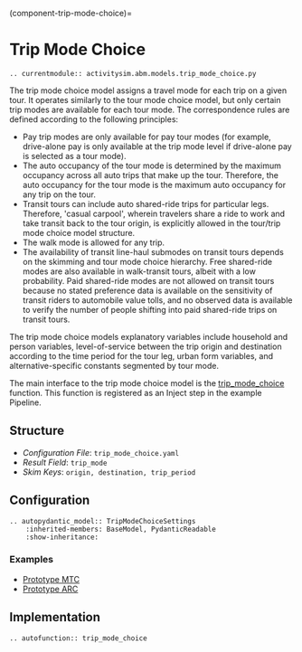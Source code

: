 (component-trip-mode-choice)=
# Trip Mode Choice

```{eval-rst}
.. currentmodule:: activitysim.abm.models.trip_mode_choice.py
```

The trip mode choice model assigns a travel mode for each trip on a given tour. It
operates similarly to the tour mode choice model, but only certain trip modes are available for
each tour mode. The correspondence rules are defined according to the following principles:

  * Pay trip modes are only available for pay tour modes (for example, drive-alone pay is only available at the trip mode level if drive-alone pay is selected as a tour mode).
  * The auto occupancy of the tour mode is determined by the maximum occupancy across all auto trips that make up the tour. Therefore, the auto occupancy for the tour mode is the maximum auto occupancy for any trip on the tour.
  * Transit tours can include auto shared-ride trips for particular legs. Therefore, 'casual carpool', wherein travelers share a ride to work and take transit back to the tour origin, is explicitly allowed in the tour/trip mode choice model structure.
  * The walk mode is allowed for any trip.
  * The availability of transit line-haul submodes on transit tours depends on the skimming and tour mode choice hierarchy. Free shared-ride modes are also available in walk-transit tours, albeit with a low probability. Paid shared-ride modes are not allowed on transit tours because no stated preference data is available on the sensitivity of transit riders to automobile value tolls, and no observed data is available to verify the number of people shifting into paid shared-ride trips on transit tours.

The trip mode choice models explanatory variables include household and person variables, level-of-service
between the trip origin and destination according to the time period for the tour leg, urban form
variables, and alternative-specific constants segmented by tour mode.

The main interface to the trip mode choice model is the
[trip_mode_choice](activitysim.abm.models.trip_mode_choice.trip_mode_choice) function.  This function
is registered as an Inject step in the example Pipeline.

## Structure

- *Configuration File*: `trip_mode_choice.yaml`
- *Result Field*: `trip_mode`
- *Skim Keys*: `origin, destination, trip_period`

## Configuration

```{eval-rst}
.. autopydantic_model:: TripModeChoiceSettings
    :inherited-members: BaseModel, PydanticReadable
    :show-inheritance:
```

### Examples

- [Prototype MTC](https://github.com/ActivitySim/activitysim/blob/main/activitysim/examples/prototype_mtc/configs/trip_mode_choice.yaml)
- [Prototype ARC](https://github.com/ActivitySim/activitysim/blob/main/activitysim/examples/prototype_arc/configs/trip_mode_choice.yaml)

## Implementation

```{eval-rst}
.. autofunction:: trip_mode_choice
```
